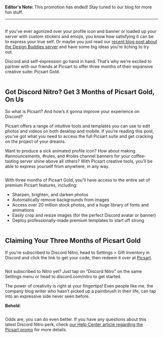 <div class="column-4 w-col w-col-8 w-col-stack">
    <div id="heading-1" class="rich-wrapper">
        <div class="blog-post-content w-richtext">
            <p><strong>Editor's Note:&nbsp;</strong>This promotion has ended! Stay tuned to our blog for more fun stuff.</p>
            <div class="w-embed">
                <hr class="hr-style">
            </div>
            <p>‍<br>If you’ve ever agonized over your profile icon and banner or loaded up your server with custom stickers and emojis, you know how satisfying it can be to express your true self. Or maybe you just read our <a href="https://discord.com/blog/discord-profile-tips-from-design-professionals">recent blog post about the Design Buddies server</a> and have some big ideas you’re itching to try out.&nbsp;<br></p>
            <p>Discord and self-expression go hand in hand. That’s why we’re excited to partner with our friends at Picsart to offer three months of their expansive creative suite: Picsart Gold.<br>‍<br></p>
            <h2><strong>Got Discord Nitro? Get 3 Months of Picsart Gold, On Us</strong></h2>
            <p>So what is Picsart? And how’s it gonna improve your experience on Discord?&nbsp;<br></p>
            <p>Picsart offers a range of intuitive tools and templates you can use to edit photos and videos on both desktop and mobile. If you’re reading this post, you’ve got what you need to access the full Picsart suite and get cracking on the project of your dreams.<br></p>
            <p>Want to produce a sick animated profile icon? How about making #announcements, #rules, and #roles channel banners for your coffee-tasting server shine above all others? With Picsart creative tools, you’ll be able to express yourself from anywhere, in any way.<br></p>
            <figure class="w-richtext-figure-type-image w-richtext-align-fullwidth" style="max-width:2128pxpx">
                <div><img src="https://assets-global.website-files.com/5f9072399b2640f14d6a2bf4/621d44c6fc642255d0855595_Picsart%20Screenshots.png" loading="lazy" alt=""></div>
            </figure>
            <p>With three months of Picsart Gold, you'll have access to the entire set of premium Picsart features, including: <br></p>
            <ul role="list">
                <li>Sharpen, brighten, and darken photos</li>
                <li>Automatically remove backgrounds from images</li>
                <li>Access over 20 million stock photos, and a huge library of fonts and animations&nbsp;</li>
                <li>Easily crop and resize images (for the perfect Discord avatar or banner)</li>
                <li>Deploy professionally-made premium templates to start off strong<br>‍</li>
            </ul>
            <h2><strong>Claiming Your Three Months of Picsart Gold</strong></h2>
            <p>​​If you’re subscribed to Discord Nitro, head to Settings &gt; Gift Inventory in Discord and click the link to get your code, then redeem it over at <a href="http://picsart.com/discord-trial">Picsart</a>.&nbsp;<br></p>
            <figure class="w-richtext-figure-type-image w-richtext-align-fullwidth" style="max-width:1600pxpx">
                <div><img src="https://assets-global.website-files.com/5f9072399b2640f14d6a2bf4/62229b0409681c7038d7a033_oFqe98nnqCbTFx78P_ZjIBKBnxbjOpN0ZbEV6DyZgxjt9ql9e1jTHpXGK4ahel6b0GOzyCJppasIOOMM7QSqXqLLOG1AwOyRcgsMWvqJsil7VHmiEBbiNVsUfKWdlljFeD5IWnuj.png" alt=""></div>
            </figure>
            <p>Not subscribed to Nitro yet? Just tap on “Discord Nitro” on the same Settings menu or head to discord.com/nitro to get started.<br></p>
            <p>The power of creativity is right at your fingertips! Even people like me, the company blog writer who hasn’t picked up a paintbrush in their life, can tap into an expressive side never seen before. <strong>‍</strong></p>
            <p><strong>Behold</strong>:&nbsp;<br></p>
            <figure class="w-richtext-figure-type-image w-richtext-align-fullwidth" style="max-width:1600pxpx">
                <div><img src="https://assets-global.website-files.com/5f9072399b2640f14d6a2bf4/621d1802255b26c99acbd1ad_dCjICmxFdNpD-23gQHaPqBXQtAE7UhqtPWFymiQKIKYzpFKFlJ1LWKdIHoqGsX_p1wnexkL52LFRwcK_cMFGOQCC3UAAYsDsevEHDszgFRconqoQlxlkVfb2rua5GokZIQJRYUaP.png" alt=""></div>
            </figure>
            <p>Odds are, you can do even better. If you have any questions about this latest Discord Nitro perk, check <a href="https://support.discord.com/hc/en-us/articles/4492620838295">our Help Center article regarding the Picsart promo</a> for more details.&nbsp;<br></p>
        </div>
    </div>
    <div class="btn-wrapper w-condition-invisible"><a href="#" class="btn-blog w-dyn-bind-empty w-button"></a></div>
    <div id="heading-2" class="rich-wrapper">
        <div class="blog-post-content w-dyn-bind-empty w-richtext"></div>
    </div>
    <div id="heading-3" class="rich-wrapper">
        <div class="blog-post-content w-dyn-bind-empty w-richtext"></div>
    </div>
    <div id="heading-4" class="rich-wrapper">
        <div class="blog-post-content w-dyn-bind-empty w-richtext"></div>
    </div>
    <div id="heading-5" class="rich-wrapper">
        <div class="blog-post-content w-dyn-bind-empty w-richtext"></div>
    </div>
    <div id="heading-6" class="rich-wrapper">
        <div class="blog-post-content w-dyn-bind-empty w-richtext"></div>
    </div>
    <div id="heading-7" class="rich-wrapper">
        <div class="blog-post-content w-dyn-bind-empty w-richtext"></div>
    </div>
    <div id="heading-8" class="rich-wrapper">
        <div class="blog-post-content w-dyn-bind-empty w-richtext"></div>
    </div>
    <div id="heading-9" class="rich-wrapper">
        <div class="blog-post-content w-dyn-bind-empty w-richtext"></div>
    </div>
    <div id="heading-10" class="rich-wrapper">
        <div class="blog-post-content w-dyn-bind-empty w-richtext"></div>
    </div>
</div>